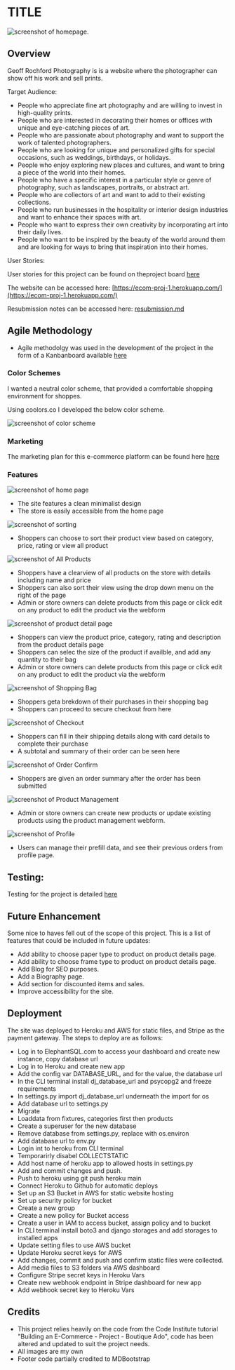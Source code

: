 <!-- Insert Mobile responsiveness picture here -->

# **TITLE**

![screenshot of homepage.](/media/documents/site_img.jpg)


## **Overview**

Geoff Rochford Photography is is a website where the photographer can show off his work and sell prints.

Target Audience:

- People who appreciate fine art photography and are willing to invest in high-quality prints.
- People who are interested in decorating their homes or offices with unique and eye-catching pieces of art.
- People who are passionate about photography and want to support the work of talented photographers.
- People who are looking for unique and personalized gifts for special occasions, such as weddings, birthdays, or holidays.
- People who enjoy exploring new places and cultures, and want to bring a piece of the world into their homes.
- People who have a specific interest in a particular style or genre of photography, such as landscapes, portraits, or abstract art.
- People who are collectors of art and want to add to their existing collections.
- People who run businesses in the hospitality or interior design industries and want to enhance their spaces with art.
- People who want to express their own creativity by incorporating art into their daily lives.
- People who want to be inspired by the beauty of the world around them and are looking for ways to bring that inspiration into their homes.

User Stories:

User stories for this project can be found on theproject board [here](https://github.com/users/gitgroch/projects/3)

The website can be accessed here: [https://ecom-proj-1.herokuapp.com/](https://ecom-proj-1.herokuapp.com/)

Resubmission notes can be accessed here: [resubmission.md](/resubmission.md)

## **Agile Methodology**

- Agile methodolgy was used in the development of the project in the form of a Kanbanboard available [here](https://github.com/users/gitgroch/projects/3)

### **Color Schemes**

I wanted a neutral color scheme, that provided a comfortable shopping environment for shoppes. 

Using coolors.co I developed the below color scheme.

![screenshot of color scheme](/media/documents/colors.jpg)

### **Marketing**

The marketing plan for this e-commerce platform can be found here [here](/marketing.md)

### **Features**

![screenshot of home page](/media/documents/clean.jpg)

- The site features a clean minimalist design
- The store is easily accessible from the home page

![screenshot of sorting](/media/documents/sorting.jpg)

- Shoppers can choose to sort their product view based on category, price, rating or view all product

![screenshot of All Products](/media/documents/all_products_with_sorting.jpg)

- Shoppers have a clearview of all products on the store with details including name and price
- Shoppers can also sort their view using the drop down menu on the right of the page
- Admin or store owners can delete products from this page or click edit on any product to edit the product via the webform

![screenshot of product detail page](/media/documents/product_detail.jpg)

- Shoppers can view the product price, category, rating and description from the product details page
- Shoppers can  selec the size of the product if availble, and add any quantity to their bag
- Admin or store owners can delete products from this page or click edit on any product to edit the product via the webform

![screenshot of Shopping Bag](/media/documents/shopping_bag.jpg)

- Shoppers geta brekdown of their purchases in their shopping bag
- Shoppers can proceed to secure checkout from here

![screenshot of Checkout](/media/documents/checkout.jpg)

- Shoppers can fill in their shipping details along with card details to complete their purchase
- A subtotal and summary of their order can be seen here

![screenshot of Order Confirm](/media/documents/order_confirm.jpg)

- Shoppers are given an order summary after the order has been submitted

![screenshot of Product Management](/media/documents/product_management.jpg)

- Admin or store owners can create new products or update existing products using the product management webform.

![screenshot of Profile](/media/documents/profile.jpg)

- Users can manage their prefill data, and see their previous orders from profile page.



## **Testing:**

Testing for the project is detailed [here](/TESTING.md)

## **Future Enhancement**
Some nice to haves fell out of the scope of this project. This is a list of features that could be included in future updates:
- Add ability to choose paper type to product on product details page.
- Add ability to choose frame type to product on product details page.
- Add Blog for SEO purposes.
- Add a Biography page.
- Add section for discounted items and sales.
- Improve accessibility for the site.


## **Deployment** 

The site was deployed to Heroku and AWS for static files, and Stripe as the payment gateway. The steps to deploy are as follows:

- Log in to ElephantSQL.com to access your dashboard and create new instance, copy database url
- Log in to Heroku and create new app
- Add the config var DATABASE_URL, and for the value, the database url
- In the CLI terminal install dj_database_url and psycopg2 and freeze requirements
- In settings.py import dj_database_url underneath the import for os
- Add database url to settings.py
- Migrate
- Loaddata from fixtures, categories first then products
- Create a superuser for the new database
- Remove database from settings.py, replace with os.environ
- Add database url to env.py
- Login int to heroku from CLI terminal
- Temporarirly disabel COLLECTSTATIC
- Add host name of heroku app to allowed hosts in settings.py
- Add and commit changes and push.
- Push to heroku using git push heroku main
- Connect Heroku to Github for automatic deploys
- Set up an S3 Bucket in AWS for static website hosting
- Set up security policy for bucket
- Create a new group
- Create a new policy for Bucket access
- Create a user in IAM to access bucket, assign policy and to bucket
- In CLI terminal install boto3 and django storages and add storages to installed apps
- Update setting files to use AWS bucket
- Update Heroku secret keys for AWS
- Add changes, commit and push and confirm static files were collected.
- Add media files to S3 folders via AWS dashboard
- Configure Stripe secret keys in Heroku Vars
- Create new webhook endpoint in Stripe dashboard for new app
- Add webhook secret key to Heroku Vars




## **Credits**

- This project relies heavily on the code from the Code Institute tutorial "Building an E-Commerce - Project - Boutique Ado", code has been altered and updated to suit the project needs.
- All images are my own 
- Footer code partially credited to MDBootstrap

